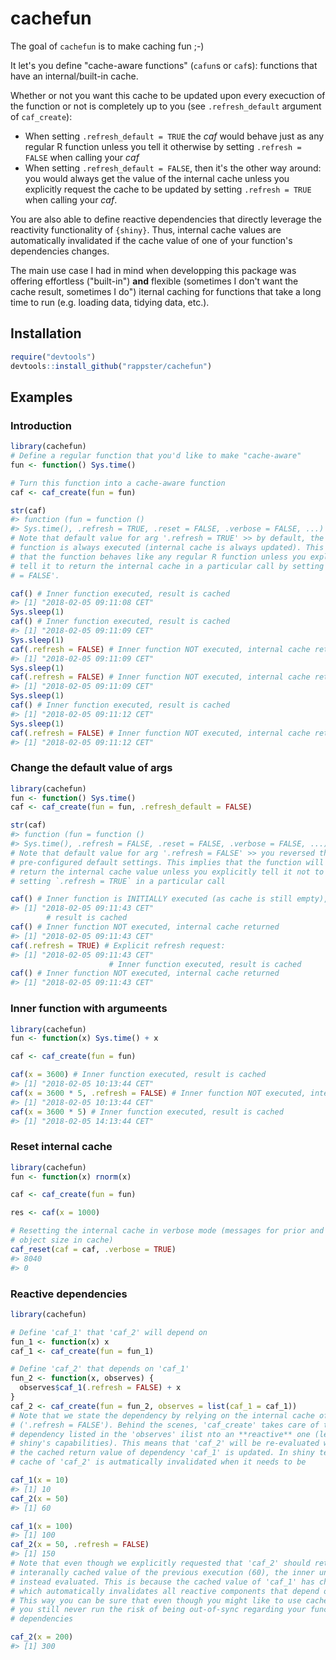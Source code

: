 # cachefun

The goal of `cachefun` is to make caching fun ;-)

It let's you define "cache-aware functions" (`cafun`s or `caf`s): functions that have an internal/built-in cache.

Whether or not you want this cache to be updated upon every execuction of the function or not is completely up to you (see `.refresh_default` argument of `caf_create`):
* When setting `.refresh_default = TRUE` the *caf* would behave just as any regular R function unless you tell it otherwise by setting `.refresh = FALSE` when calling your *caf* 
* When setting `.refresh_default = FALSE`, then it's the other way around: you would always get the value of the internal cache unless you explicitly request the cache to be updated by setting `.refresh = TRUE` when calling your *caf*.

You are also able to define reactive dependencies that directly leverage the reactivity functionality of `{shiny}`. Thus, internal cache values are automatically invalidated if the cache value of one of your function's dependencies changes.

The main use case I had in mind when developping this package was offering effortless ("built-in") **and** flexible (sometimes I don't want the cache result, sometimes I do") iternal caching for functions that take a long time to run (e.g. loading data, tidying data, etc.). 

## Installation

``` r
require("devtools")
devtools::install_github("rappster/cachefun")
```

## Examples

### Introduction 

``` r
library(cachefun)
# Define a regular function that you'd like to make "cache-aware"
fun <- function() Sys.time()

# Turn this function into a cache-aware function
caf <- caf_create(fun = fun)

str(caf)
#> function (fun = function () 
#> Sys.time(), .refresh = TRUE, .reset = FALSE, .verbose = FALSE, ...)
# Note that default value for arg '.refresh = TRUE' >> by default, the inner
# function is always executed (internal cache is always updated). This implies
# that the function behaves like any regular R function unless you explicitly
# tell it to return the internal cache in a particular call by setting '.refresh
# = FALSE'.

caf() # Inner function executed, result is cached
#> [1] "2018-02-05 09:11:08 CET"
Sys.sleep(1)
caf() # Inner function executed, result is cached
#> [1] "2018-02-05 09:11:09 CET"
Sys.sleep(1)
caf(.refresh = FALSE) # Inner function NOT executed, internal cache returned
#> [1] "2018-02-05 09:11:09 CET"
Sys.sleep(1)
caf(.refresh = FALSE) # Inner function NOT executed, internal cache returned
#> [1] "2018-02-05 09:11:09 CET"
Sys.sleep(1)
caf() # Inner function executed, result is cached
#> [1] "2018-02-05 09:11:12 CET"
Sys.sleep(1)
caf(.refresh = FALSE) # Inner function NOT executed, internal cache returned
#> [1] "2018-02-05 09:11:12 CET"
```

### Change the default value of args 

``` r
library(cachefun)
fun <- function() Sys.time()
caf <- caf_create(fun = fun, .refresh_default = FALSE)

str(caf)
#> function (fun = function () 
#> Sys.time(), .refresh = FALSE, .reset = FALSE, .verbose = FALSE, ...)
# Note that default value for arg '.refresh = FALSE' >> you reversed the
# pre-configured default settings. This implies that the function will always
# return the internal cache value unless you explicitly tell it not to by
# setting `.refresh = TRUE` in a particular call

caf() # Inner function is INITIALLY executed (as cache is still empty),
#> [1] "2018-02-05 09:11:43 CET"
        # result is cached
caf() # Inner function NOT executed, internal cache returned
#> [1] "2018-02-05 09:11:43 CET"
caf(.refresh = TRUE) # Explicit refresh request:
#> [1] "2018-02-05 09:11:43 CET"
                      # Inner function executed, result is cached
caf() # Inner function NOT executed, internal cache returned
#> [1] "2018-02-05 09:11:43 CET"
```

### Inner function with argumeents 

``` r
library(cachefun)
fun <- function(x) Sys.time() + x

caf <- caf_create(fun = fun)

caf(x = 3600) # Inner function executed, result is cached
#> [1] "2018-02-05 10:13:44 CET"
caf(x = 3600 * 5, .refresh = FALSE) # Inner function NOT executed, internal cache returned
#> [1] "2018-02-05 10:13:44 CET"
caf(x = 3600 * 5) # Inner function executed, result is cached
#> [1] "2018-02-05 14:13:44 CET"
```

### Reset internal cache 

``` r
library(cachefun)
fun <- function(x) rnorm(x)

caf <- caf_create(fun = fun)

res <- caf(x = 1000)

# Resetting the internal cache in verbose mode (messages for prior and new
# object size in cache)
caf_reset(caf = caf, .verbose = TRUE)
#> 8040
#> 0
```

### Reactive dependencies

``` r
library(cachefun)

# Define 'caf_1' that 'caf_2' will depend on
fun_1 <- function(x) x
caf_1 <- caf_create(fun = fun_1)

# Define 'caf_2' that depends on 'caf_1'
fun_2 <- function(x, observes) {
  observes$caf_1(.refresh = FALSE) + x
}
caf_2 <- caf_create(fun = fun_2, observes = list(caf_1 = caf_1))
# Note that we state the dependency by relying on the internal cache of 'caf_1'
# ('.refresh = FALSE'). Behind the scenes, 'caf_create' takes care of turning a
# dependency listed in the 'observes' ilist nto an **reactive** one (leveraging
# shiny's capabilities). This means that 'caf_2' will be re-evaluated whenever
# the cached return value of dependency 'caf_1' is updated. In shiny terms, the
# cache of 'caf_2' is autmatically invalidated when it needs to be

caf_1(x = 10)
#> [1] 10
caf_2(x = 50)
#> [1] 60

caf_1(x = 100)
#> [1] 100
caf_2(x = 50, .refresh = FALSE)
#> [1] 150
# Note that even though we explicitly requested that 'caf_2' should return the
# interanally cached value of the previous execution (60), the inner unction was
# instead evaluated. This is because the cached value of 'caf_1' has changed
# which automatically invalidates all reactive components that depend on it.
# This way you can be sure that even though you might like to use cached values,
# you still never run the risk of being out-of-sync regarding your function's
# dependencies

caf_2(x = 200)
#> [1] 300
```


